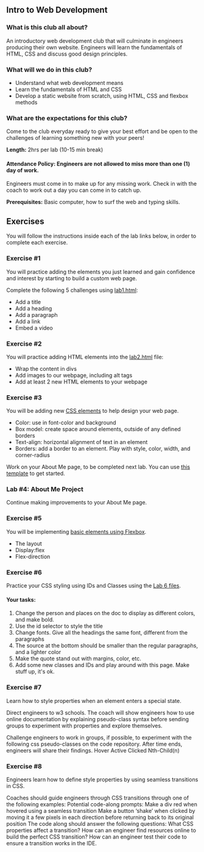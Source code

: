 <h2>Intro to Web Development</h2>

<h3>What is this club all about?</h3>
An introductory web development club that will culminate in engineers producing their own website. Engineers will learn the fundamentals of HTML, CSS and discuss good design principles.

<h3>What will we do in this club?</h3>
<ul>
  <li>Understand what web development means</li>
  <li>Learn the fundamentals of HTML and CSS</li>
  <li>Develop a static website from scratch, using HTML, CSS and flexbox methods</li>
</ul>

<h3>What are the expectations for this club?</h3>
<p>Come to the club everyday ready to give your best effort and be open to the challenges of learning something new with your peers! 
</p>
<strong>Length:</strong> 2hrs per lab (10-15 min break) <br>

<h4>Attendance Policy: Engineers are not allowed to miss more than one (1) day of work.</h4>
<p>Engineers must come in to make up for any missing work. Check in with the coach to work out a day you can come in to catch up.</p>

<strong>Prerequisites:</strong> Basic computer, how to surf the web and typing skills. 

<h2>Exercises</h2>
<p>You will follow the instructions inside each of the lab links below, in order to complete each exercise.</p>
<h3>Exercise #1</h3>
<p>You will practice adding the elements you just learned and gain confidence and interest by starting to build a custom web page. </p>
Complete the following 5 challenges using <a href="/exercises/lab1.html">lab1.html</a>:
<ul>
  <li>Add a title</li>
  <li>Add a heading</li>
  <li>Add a paragraph</li>
  <li>Add a link</li>
  <li>Embed a video</li>
</ul>

<h3>Exercise #2</h3>
<p>You will practice adding HTML elements into the <a href="/exercises/lab2.html">lab2.html</a> file:</p>
<ul>
<li>Wrap the content in divs</li>
<li>Add images to our webpage, including alt tags</li>
<li>Add at least 2 new HTML elements to your webpage</li>
</ul>

<h3>Exercise #3</h3>
<p>You will be adding new <a href="/exercises/lab3.html">CSS elements</a> to help design your web page.</p>
<ul>
  <li>Color: use in font-color and background</li>
  <li>Box model: create space around elements, outside of any defined borders</li>
  <li>Text-align: horizontal alignment of text in an element</li>
  <li>Borders: add a border to an element. Play with style, color, width, and corner-radius
</li>
</ul>
<p>Work on your About Me page, to be completed next lab. You can use <a href="/exercises/about-me.html">this template</a> to get started.</p>

<h3>Lab #4: About Me Project</h3>
<p>Continue making improvements to  your About Me page</a>.</p>

<h3>Exercise #5</h3>
<p>You will be implementing <a href="/exercises/lab5.html">basic elements using Flexbox</a>.</p>
<ul>
<li>The layout</li>
<li>Display:flex</li>
<li>Flex-direction</li>
</ul>

<h3>Exercise #6</h3>
<p>Practice your CSS styling using IDs and Classes using the <a href="/exercises/lab6.html">Lab 6 files</a>.</p>
<h4>Your tasks:</h4>
<ol>
  <li>Change the person and places on the doc to display as different colors, and make bold.</li>
  <li>Use the id selector to style the title</li>
  <li>Change fonts. Give all the headings the same font, different from the paragraphs</li>
  <li>The source at the bottom should be smaller than the regular paragraphs, and a lighter color</li>
  <li>Make the quote stand out with margins, color, etc.</li>
  <li>Add some new classes and IDs and play around with this page. Make stuff up, it's ok. </li>
</ol>

<h3>Exercise #7</h3>
<p>Learn  how to style properties when an element enters a special state.</p>

Direct engineers to  w3 schools. The coach will show engineers how to use online documentation by explaining pseudo-class syntax before sending groups to experiment with properties and explore themselves.

Challenge engineers to work in groups, if possible, to experiment with the following css pseudo-classes on the code repository.  After time ends, engineers will share their findings. 
Hover
Active
Clicked
Nth-Child(n)

<h3>Exercise #8</h3>
Engineers learn how to define style properties by using seamless transitions in CSS.

Coaches should guide engineers through CSS transitions through one of the following examples:
Potential code-along prompts:
Make a div red when hovered using a seamless transition
Make a button ‘shake’ when clicked by moving it a few pixels in each direction before returning back to its original position
The code along should answer the following questions:
What CSS properties affect a transition?
How can an engineer find resources online to build the perfect CSS transition?
How can an engineer test their code to ensure a transition works in the IDE.












